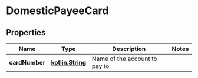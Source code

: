 # DomesticPayeeCard

## Properties
Name | Type | Description | Notes
------------ | ------------- | ------------- | -------------
**cardNumber** | [**kotlin.String**](.md) | Name of the account to pay to | 
